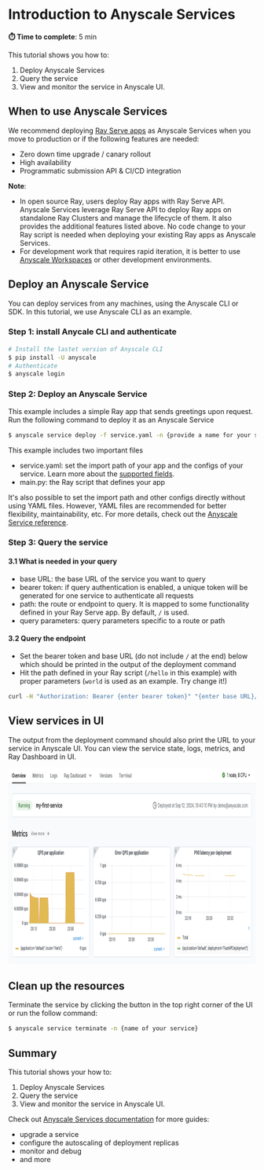 # Introduction to Anyscale Services

**⏱️ Time to complete**: 5 min

This tutorial shows you how to:

1. Deploy Anyscale Services
2. Query the service
3. View and monitor the service in Anyscale UI.

## When to use Anyscale Services
We recommend deploying [Ray Serve apps](https://docs.ray.io/en/latest/serve/index.html) as Anyscale Services when you move to production or if the following features are needed: 
- Zero down time upgrade / canary rollout
- High availability
- Programmatic submission API & CI/CD integration

**Note**: 
- In open source Ray, users deploy Ray apps with Ray Serve API. Anyscale Services leverage Ray Serve API to deploy Ray apps on standalone Ray Clusters and manage the lifecycle of them. It also provides the additional features listed above. No code change to your Ray script is needed when deploying your existing Ray apps as Anyscale Services.
- For development work that requires rapid iteration, it is better to use [Anyscale Workspaces](https://docs.anyscale.com/platform/workspaces/) or other development environments.

## Deploy an Anyscale Service

You can deploy services from any machines, using the Anyscale CLI or SDK. In this tutorial, we use Anyscale CLI as an example. 
### Step 1: install Anycale CLI and authenticate
```bash
# Install the lastet version of Anyscale CLI
$ pip install -U anyscale
# Authenticate
$ anyscale login
```

### Step 2: Deploy an Anyscale Service
This example includes a simple Ray app that sends greetings upon request. Run the following command to deploy it as an Anyscale Service

```bash
$ anyscale service deploy -f service.yaml -n {provide a name for your service}
```
This example includes two important files
- service.yaml: set the import path of your app and the configs of your service. Learn more about the [supported fields](https://docs.anyscale.com/reference/service-api#serviceconfig).
- main.py: the Ray script that defines your app

 It's also possible to set the import path and other configs directly without using YAML files. However, YAML files are recommended for better flexibility, maintainability, etc. For more details, check out the [Anyscale Service reference](https://docs.anyscale.com/reference/service-api).


### Step 3: Query the service

#### 3.1 What is needed in your query
- base URL: the base URL of the service you want to query
- bearer token: if query authentication is enabled, a unique token will be generated for one service to authenticate all requests
- path: the route or endpoint to query. It is mapped to some functionality defined in your Ray Serve app. By default, `/` is used.
- query parameters: query parameters specific to a route or path


#### 3.2 Query the endpoint
- Set the bearer token and base URL (do not include `/` at the end) below which should be printed in the output of the deployment command
- Hit the path defined in your Ray script  (`/hello` in this example) with proper parameters (`world` is used as an example. Try change it!)

```bash
curl -H "Authorization: Bearer {enter bearer token}" "{enter base URL}/hello?name=world"
```

##  View services in UI

The output from the deployment command should also print the URL to your service in Anyscale UI. You can view the service state, logs, metrics, and Ray Dashboard in UI.

<img src="assets/anyscale-service.png" height=400px>


##  Clean up the resources
Terminate the service by clicking the button in the top right corner of the UI or run the follow command:
```bash
$ anyscale service terminate -n {name of your service}
```

## Summary

This tutorial shows your how to:
1. Deploy Anyscale Services
2. Query the service
3. View and monitor the service in Anyscale UI.

Check out [Anyscale Services documentation](https://docs.anyscale.com/platform/services/) for more guides:
- upgrade a service
- configure the autoscaling of deployment replicas
- monitor and debug
- and more
